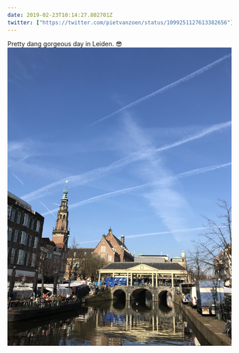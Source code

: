 ```yaml
---
date: 2019-02-23T10:14:27.802701Z
twitter: ["https://twitter.com/pietvanzoen/status/1099251127613382656"]
---
```

Pretty dang gorgeous day in Leiden. 😎 ![leiden](/media/5DA354DB-F9A5-40C2-8EE3-4EE02EB03C93.jpeg)
